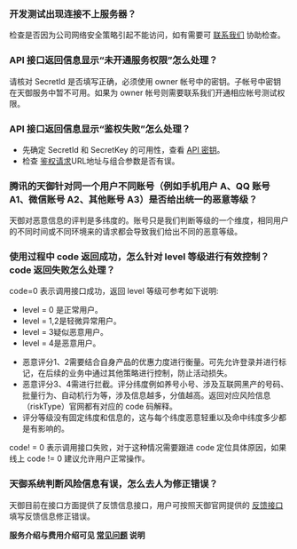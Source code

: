 
### 开发测试出现连接不上服务器？
检查是否因为公司网络安全策略引起不能访问，如有需要可 [联系我们](https://cloud.tencent.com/act/event/connect-service) 协助检查。
### API 接口返回信息显示“未开通服务权限”怎么处理？
请核对 SecretId 是否填写正确，必须使用 owner 帐号中的密钥。子帐号中密钥在天御服务中暂不可用。如果为 owner 帐号则需要联系我们开通相应帐号测试权限。
### API 接口返回信息显示“鉴权失败”怎么处理？
- 先确定 SecretId 和 SecretKey 的可用性，查看 [API 密钥](https://console.cloud.tencent.com/capi)。<br>
- 检查 [鉴权请求](https://cloud.tencent.com/document/product/295/7287)URL地址与组合参数是否有误。

### 腾讯的天御针对同一个用户不同账号（例如手机用户 A、QQ 账号 A1、微信账号 A2、其他账号 A3）是否给出统一的恶意等级？
天御对恶意信息的评判是多纬度的。账号只是我们判断等级的一个维度，相同用户的不同时间或不同环境来的请求都会导致我们给出不同的恶意等级。
### 使用过程中 code 返回成功，怎么针对 level 等级进行有效控制？code 返回失败怎么处理？
code=0 表示调用接口成功，返回 level 等级可参考如下说明:<br>
* level = 0 是正常用户。<br>
* level = 1,2是轻微异常用户。<br>
* level = 3疑似恶意用户。<br>
* level = 4是恶意用户。<br>
- 恶意评分1、2需要结合自身产品的优惠力度进行衡量。可先允许登录并进行标记，在后续的业务中通过其他策略进行控制，防止活动损失。<br>
- 恶意评分3、4需进行拦截。评分纬度例如养号小号、涉及互联网黑产的号码、批量行为、自动机行为等，涉及信息越多，分值越高。返回对应风险信息（riskType）官网都有对应的 code 码解释。<br>
- 评分等级没有固定纬度和信息的，这与每个纬度恶意轻重以及命中纬度多少都是有影响的。<br>

code! = 0 表示调用接口失败，对于这种情况需要跟进 code 定位具体原因，如果线上 code != 0 建议允许用户正常操作。
### 天御系统判断风险信息有误，怎么去人为修正错误？
天御目前在接口方面提供了反馈信息接口，用户可按照天御官网提供的 [反馈接口](https://cloud.tencent.com/doc/api/254/4052) 填写反馈信息修正错误。


**服务介绍与费用介绍可见 [常见问题](https://cloud.tencent.com/document/product/295/3442) 说明**
